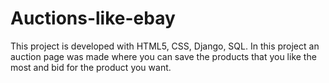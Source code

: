 # Auctions-like-ebay
This project is developed with HTML5, CSS, Django, SQL. In this project an auction page was made where you can save the products that you like the most and bid for the product you want.

